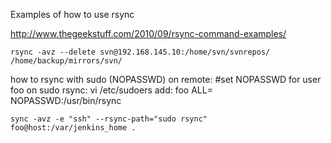Examples of how to use rsync

http://www.thegeekstuff.com/2010/09/rsync-command-examples/

    rsync -avz --delete svn@192.168.145.10:/home/svn/svnrepos/ /home/backup/mirrors/svn/

how to rsync with sudo (NOPASSWD) on remote:
    #set NOPASSWD for user foo on sudo rsync:
    vi /etc/sudoers
    add: foo ALL= NOPASSWD:/usr/bin/rsync
    
    sync -avz -e "ssh" --rsync-path="sudo rsync" foo@host:/var/jenkins_home .
